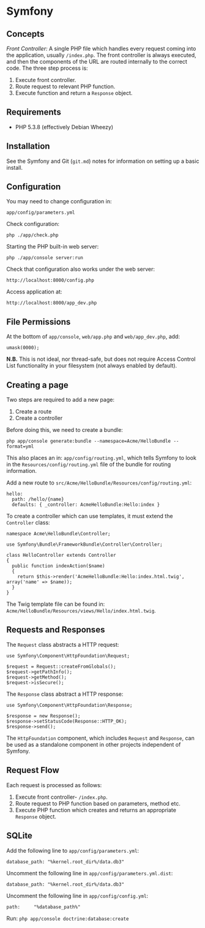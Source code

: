 # Symfony

## Concepts

*Front Controller:* A single PHP file which handles every request coming into the application, usually `/index.php`. The front controller is always executed, and then the components of the URL are routed internally to the correct code. The three step process is:

 1. Execute front controller.
 2. Route request to relevant PHP function.
 3. Execute function and return a `Response` object.

## Requirements

 * PHP 5.3.8 (effectively Debian Wheezy)

## Installation

See the Symfony and Git (`git.md`) notes for information on setting up a basic install.

## Configuration

You may need to change configuration in:

    app/config/parameters.yml

Check configuration:

    php ./app/check.php

Starting the PHP built-in web server:

    php ./app/console server:run

Check that configuration also works under the web server:

    http://localhost:8000/config.php

Access application at:

    http://localhost:8000/app_dev.php
    
## File Permissions

At the bottom of `app/console`, `web/app.php` and `web/app_dev.php`, add:

```
umask(0000);
```

**N.B.** This is not ideal, nor thread-safe, but does not require Access Control List functionality in your filesystem (not always enabled by default).

## Creating a page

Two steps are required to add a new page:

 1. Create a route
 2. Create a controller

Before doing this, we need to create a bundle:

```
php app/console generate:bundle --namespace=Acme/HelloBundle --format=yml
```

This also places an in: `app/config/routing.yml`, which tells Symfony to look in the `Resources/config/routing.yml` file of the bundle for routing information.

Add a new route to `src/Acme/HelloBundle/Resources/config/routing.yml`:

```
hello:
  path: /hello/{name}
  defaults: { _controller: AcmeHelloBundle:Hello:index }
```

To create a controller which can use templates, it must extend the `Controller` class:

```
namespace Acme\HelloBundle\Controller;

use Symfony\Bundle\FrameworkBundle\Controller\Controller;

class HelloController extends Controller
{
  public function indexAction($name)
  {
    return $this->render('AcmeHelloBundle:Hello:index.html.twig', array('name' => $name));
  }
}
```

The Twig template file can be found in: `Acme/HelloBundle/Resources/views/Hello/index.html.twig`.

## Requests and Responses

The `Request` class abstracts a HTTP request:

    use Symfony\Component\HttpFoundation\Request;
    
    $request = Request::createFromGlobals();
    $request->getPathInfo();
    $request->getMethod();
    $request->isSecure();

The `Response` class abstract a HTTP response:

    use Symfony\Component\HttpFoundation\Response;
    
    $response = new Response();
    $response->setStatusCode(Response::HTTP_OK);
    $response->send();

The `HttpFoundation` component, which includes `Request` and `Response`, can be used as a standalone component in other projects independent of Symfony.

## Request Flow

Each request is processed as follows:

 1. Execute front controller- `/index.php`.
 1. Route request to PHP function based on parameters, method etc.
 1. Execute PHP function which creates and returns an appropriate `Response` object.
 
## SQLite

Add the following line to `app/config/parameters.yml`:

``
database_path: "%kernel.root_dir%/data.db3"
``

Uncomment the following line in `app/config/parameters.yml.dist`:

```
database_path: "%kernel.root_dir%/data.db3"
```

Uncomment the following line in `app/config/config.yml`:

```
path:     "%database_path%"
```

Run: `php app/console doctrine:database:create`


